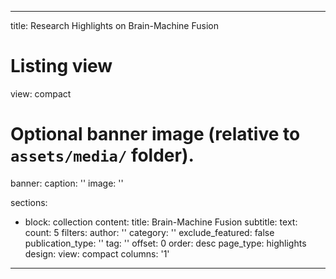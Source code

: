 ---
title: Research Highlights on Brain-Machine Fusion

# Listing view
view: compact

# Optional banner image (relative to `assets/media/` folder).
banner:
  caption: ''
  image: ''

sections:
  - block: collection
    content:
      title: Brain-Machine Fusion
      subtitle:
      text:
      count: 5
      filters:
        author: ''
        category: ''
        exclude_featured: false
        publication_type: ''
        tag: ''
      offset: 0
      order: desc
      page_type: highlights
    design:
      view: compact
      columns: '1'

  ---